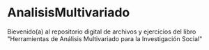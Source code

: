 # AnalisisMultivariado
Bievenido(a) al repositorio digital de archivos y ejercicios del libro "Herramientas de Análisis Multivariado para la Investigación Social"
